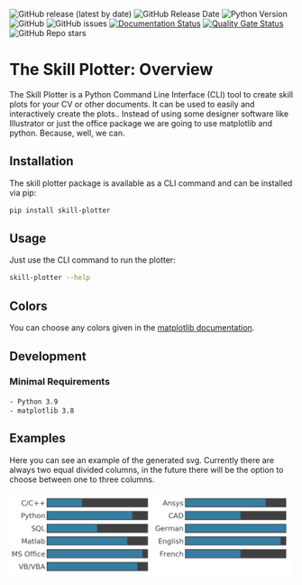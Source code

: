 ![GitHub release (latest by date)](https://img.shields.io/github/v/release/AndreWohnsland/skillplotter)
![GitHub Release Date](https://img.shields.io/github/release-date/AndreWohnsland/skillplotter)
![Python Version](https://img.shields.io/badge/python-%3E%3D%203.9-blue)
![GitHub](https://img.shields.io/github/license/AndreWohnsland/skillplotter)
![GitHub issues](https://img.shields.io/github/issues-raw/AndreWohnsland/skillplotter)
[![Documentation Status](https://readthedocs.org/projects/skillplotter/badge/?version=latest)](https://skillplotter.readthedocs.io)
[![Quality Gate Status](https://sonarcloud.io/api/project_badges/measure?project=AndreWohnsland_skillplotter&metric=alert_status)](https://sonarcloud.io/summary/new_code?id=AndreWohnsland_skillplotter)
![GitHub Repo stars](https://img.shields.io/github/stars/AndreWohnsland/skillplotter?style=social)

# The Skill Plotter: Overview

The Skill Plotter is a Python Command Line Interface (CLI) tool to create skill plots for your CV or other documents.
It can be used to easily and interactively create the plots..
Instead of using some designer software like Illustrator or just the office package we are going to use matplotlib and python.
Because, well, we can.

## Installation

The skill plotter package is available as a CLI command and can be installed via pip:


```bash
pip install skill-plotter
```

## Usage

Just use the CLI command to run the plotter:

```bash
skill-plotter --help
```
<!-- TODO: Add command interface -->

## Colors

You can choose any colors given in the [matplotlib documentation](https://matplotlib.org/3.1.0/tutorials/colors/colors.html).

## Development

### Minimal Requirements

```
- Python 3.9
- matplotlib 3.8
```

## Examples

Here you can see an example of the generated svg. Currently there are always two equal divided columns, in the future there will be the option to choose between one to three columns.

![skillist](https://github.com/AndreWohnsland/skillplotter/blob/master/docs/skills_example.png?raw=true)
